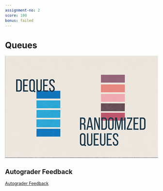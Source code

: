 ```yaml
---
assignment-no: 2
score: 100
bonus: failed
---
```

# Queues

![logo](./logo.png)

## Autograder Feedback

[Autograder Feedback](https://coursera-grid-grade.s3.amazonaws.com/output/AFG4h-97TiSRuIfve34kWw/htmlFeedback.html?X-Amz-Security-Token=IQoJb3JpZ2luX2VjEJb%2F%2F%2F%2F%2F%2F%2F%2F%2F%2FwEaCXVzLWVhc3QtMSJHMEUCICurgi%2BV2XAQ4LSZ0MxikXbMzhoKEg5dv5BIYUtOtI6rAiEAtRwSrsPhvUhym8iTqumTsgB%2F1kPS%2B3wWjNGCagCpbcIq0gQIHxAAGgwyMDAzNzQ2NTQ5MTIiDHEZ88GuXxZT038OtyqvBHNedw9RL9rkJiATInfCK%2B%2Fx9HlRtIdhSNXL4F9%2Beo55cqxtf3gFssPbW%2Fcz3BNtRPwth0JM9Xs75zrK1FiAZep06%2F7viKdmWzVLtASp6BAGcRvfBRUxiNKupDbpo2rn18j%2BmQtFqnDN1bSmZTLqzkCUH6CY51z6a%2F10HAkrlHZQaP%2BWU1dn6Kpxbv%2Bo%2FGoA1ikiz%2Fu5oHL1ISSOtsDu0yYgnbDd6FUYz1xS9H2JeWvYw8VuX4tX9EMRPVtW2t%2FL%2Fa2H3o9UvNHifFTr9czOze6ZQULAPH%2FZ2xvSRKaAgdnMOEhxyS9%2Bima%2FjFIWXzoQT%2FoiKTglecbMRcbJPSnslkdPut60MK0zzHXw4KAf5KqtS%2B1jLk4Lw8Tr5Y5mS0noj0XWqMZFPIdHc7BZXBL3BciMvkhc5k%2F4dGKILWKuIg6%2BN5hXo4D8sNe8OeAcfF3iurknv0DjsO974Uds3UbK9%2FtNc6K3pKlGMxuTFdEkhp0rfwqH5tSUyaFz8lKOK7TKP0LZHjgfb%2FNgKz9PNk6mUfcUjCazE4hgzHPekMU7e983DDc3X7iXBjAOr5lBJPAZZUyhc3Rj6gfoAMV6lJ7USrg6mGfdtRwoeZBsI4L3jUqx5KYP2UOiza7lbQGr%2FQnitwZpv%2BWsbQamWgx%2FhJ73d5BSeUnHiwh%2FYGK6UjSZ0ZF%2BG1W8k1ubtNm%2Fb%2FRwX8lYrPiAWXmytLVSk31oS5p0xsi6HbZtnCUKlR5Q5TyMAnMwlL%2BvmAY6qQHiBG7an8MxNqyuefEzAx48fY8ePnDkQ0tyTLu50sXRmmwsXgQ8AEz9dlDz%2FqzN1mGhgtG%2FiRN9V8GQQjE1eEhPRQlJvZm6cuaVFaCu%2FB6FhGWLY3yiXLIv0%2FEXbUG33RzbYZLsGZxY8aDXyZhtj8Rji7Ko9TgtjZEeWcRtDdzFmrBSZ%2BoiMGCrR5QdInZmdZkq%2BVEK194zdd%2FTX7HcHQyL8iLZ9IPW5g98&X-Amz-Algorithm=AWS4-HMAC-SHA256&X-Amz-Date=20220828T230238Z&X-Amz-SignedHeaders=host&X-Amz-Expires=900&X-Amz-Credential=ASIAS5J2CS7AI5HO7FDG%2F20220828%2Fus-east-1%2Fs3%2Faws4_request&X-Amz-Signature=6be2cfcb5408b428f6942b814871c8d7a3f3adab9a45ac98d80fa766f028446b)
